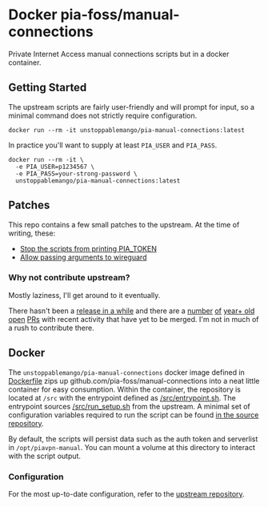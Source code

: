 # Docker pia-foss/manual-connections

Private Internet Access manual connections scripts but in a docker container.

## Getting Started

The upstream scripts are fairly user-friendly and will prompt for input, so a minimal command does not strictly require configuration.

```shell
docker run --rm -it unstoppablemango/pia-manual-connections:latest
```

In practice you'll want to supply at least `PIA_USER` and `PIA_PASS`.

```shell
docker run --rm -it \
  -e PIA_USER=p1234567 \
  -e PIA_PASS=your-strong-password \
  unstoppablemango/pia-manual-connections:latest
```

## Patches

This repo contains a few small patches to the upstream.
At the time of writing, these:

- [Stop the scripts from printing PIA_TOKEN](./patches/001-echo-token.patch)
- [Allow passing arguments to wireguard](./patches/002-wireguard-script-args.patch)

### Why not contribute upstream?

Mostly laziness, I'll get around to it eventually.

There hasn't been a [release in a while](https://github.com/pia-foss/manual-connections/releases/tag/v2.0.0) and there are a [number](https://github.com/pia-foss/manual-connections/pull/192) [of](https://github.com/pia-foss/manual-connections/pull/185) [year+ old](https://github.com/pia-foss/manual-connections/pull/189) [open](https://github.com/pia-foss/manual-connections/pull/91) [PRs](https://github.com/pia-foss/manual-connections/pull/64) with recent activity that have yet to be merged.
I'm not in much of a rush to contribute there.

## Docker

The `unstoppablemango/pia-manual-connections` docker image defined in [Dockerfile](./Dockerfile) zips up github.com/pia-foss/manual-connections into a neat little container for easy consumption.
Within the container, the repository is located at `/src` with the entrypoint defined as [/src/entrypoint.sh](./entrypoint.sh). The entrypoint sources [/src/run_setup.sh](https://github.com/pia-foss/manual-connections/blob/master/run_setup.sh) from the upstream.
A minimal set of configuration variables required to run the script can be found [in the source repository](https://github.com/pia-foss/manual-connections/#automated-setup).

By default, the scripts will persist data such as the auth token and serverlist in `/opt/piavpn-manual`.
You can mount a volume at this directory to interact with the script output.

### Configuration

For the most up-to-date configuration, refer to the [upstream repository](https://github.com/pia-foss/manual-connections/#automated-setup).
